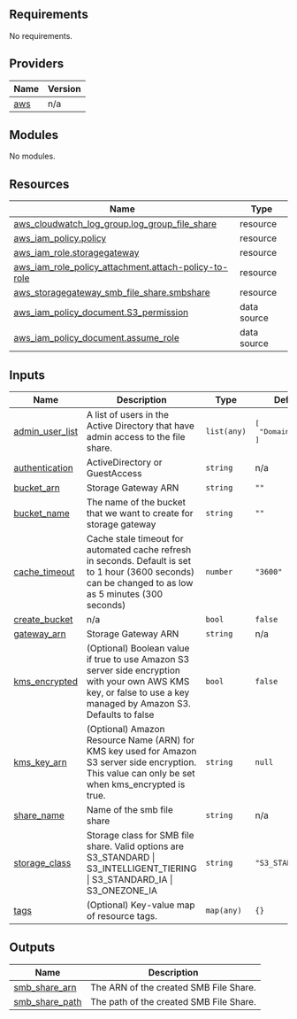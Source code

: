 <!-- BEGIN_TF_DOCS -->
## Requirements

No requirements.

## Providers

| Name | Version |
|------|---------|
| <a name="provider_aws"></a> [aws](#provider\_aws) | n/a |

## Modules

No modules.

## Resources

| Name | Type |
|------|------|
| [aws_cloudwatch_log_group.log_group_file_share](https://registry.terraform.io/providers/hashicorp/aws/latest/docs/resources/cloudwatch_log_group) | resource |
| [aws_iam_policy.policy](https://registry.terraform.io/providers/hashicorp/aws/latest/docs/resources/iam_policy) | resource |
| [aws_iam_role.storagegateway](https://registry.terraform.io/providers/hashicorp/aws/latest/docs/resources/iam_role) | resource |
| [aws_iam_role_policy_attachment.attach-policy-to-role](https://registry.terraform.io/providers/hashicorp/aws/latest/docs/resources/iam_role_policy_attachment) | resource |
| [aws_storagegateway_smb_file_share.smbshare](https://registry.terraform.io/providers/hashicorp/aws/latest/docs/resources/storagegateway_smb_file_share) | resource |
| [aws_iam_policy_document.S3_permission](https://registry.terraform.io/providers/hashicorp/aws/latest/docs/data-sources/iam_policy_document) | data source |
| [aws_iam_policy_document.assume_role](https://registry.terraform.io/providers/hashicorp/aws/latest/docs/data-sources/iam_policy_document) | data source |

## Inputs

| Name | Description | Type | Default | Required |
|------|-------------|------|---------|:--------:|
| <a name="input_admin_user_list"></a> [admin\_user\_list](#input\_admin\_user\_list) | A list of users in the Active Directory that have admin access to the file share. | `list(any)` | <pre>[<br/>  "Domain Admins"<br/>]</pre> | no |
| <a name="input_authentication"></a> [authentication](#input\_authentication) | ActiveDirectory or GuestAccess | `string` | n/a | yes |
| <a name="input_bucket_arn"></a> [bucket\_arn](#input\_bucket\_arn) | Storage Gateway ARN | `string` | `""` | no |
| <a name="input_bucket_name"></a> [bucket\_name](#input\_bucket\_name) | The name of the bucket that we want to create for storage gateway | `string` | `""` | no |
| <a name="input_cache_timeout"></a> [cache\_timeout](#input\_cache\_timeout) | Cache stale timeout for automated cache refresh in seconds. Default is set to 1 hour (3600 seconds) can be changed to as low as 5 minutes (300 seconds) | `number` | `"3600"` | no |
| <a name="input_create_bucket"></a> [create\_bucket](#input\_create\_bucket) | n/a | `bool` | `false` | no |
| <a name="input_gateway_arn"></a> [gateway\_arn](#input\_gateway\_arn) | Storage Gateway ARN | `string` | n/a | yes |
| <a name="input_kms_encrypted"></a> [kms\_encrypted](#input\_kms\_encrypted) | (Optional) Boolean value if true to use Amazon S3 server side encryption with your own AWS KMS key, or false to use a key managed by Amazon S3. Defaults to false | `bool` | `false` | no |
| <a name="input_kms_key_arn"></a> [kms\_key\_arn](#input\_kms\_key\_arn) | (Optional) Amazon Resource Name (ARN) for KMS key used for Amazon S3 server side encryption. This value can only be set when kms\_encrypted is true. | `string` | `null` | no |
| <a name="input_share_name"></a> [share\_name](#input\_share\_name) | Name of the smb file share | `string` | n/a | yes |
| <a name="input_storage_class"></a> [storage\_class](#input\_storage\_class) | Storage class for SMB file share. Valid options are S3\_STANDARD \| S3\_INTELLIGENT\_TIERING \| S3\_STANDARD\_IA \| S3\_ONEZONE\_IA | `string` | `"S3_STANDARD"` | no |
| <a name="input_tags"></a> [tags](#input\_tags) | (Optional) Key-value map of resource tags. | `map(any)` | `{}` | no |

## Outputs

| Name | Description |
|------|-------------|
| <a name="output_smb_share_arn"></a> [smb\_share\_arn](#output\_smb\_share\_arn) | The ARN of the created SMB File Share. |
| <a name="output_smb_share_path"></a> [smb\_share\_path](#output\_smb\_share\_path) | The path of the created SMB File Share. |
<!-- END_TF_DOCS -->